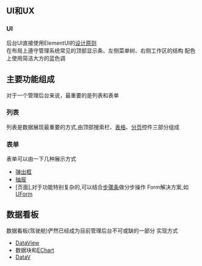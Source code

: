 ## UI和UX

### UI
后台UI直接使用ElementUI的[设计原则](https://element.eleme.cn/#/zh-CN/guide/design)    
在布局上遵守管理系统常见的顶部显示条、左侧菜单树、右侧工作区的结构
配色上使用简洁大方的蓝色调

## 主要功能组成
对于一个管理后台来说，最重要的是列表和表单

### 列表
列表是数据展现最重要的方式,由顶部搜索栏、[表格](https://element.eleme.cn/#/zh-CN/component/table)、[分页](https://element.eleme.cn/#/zh-CN/component/pagination)控件三部分组成

### 表单
表单可以由一下几种展示方式
* [弹出框](https://element.eleme.cn/#/zh-CN/component/dialog)
* [抽屉](https://element.eleme.cn/#/zh-CN/component/drawer)
* [页面],对于功能特别复杂的,可以结合[步骤条](https://element.eleme.cn/#/zh-CN/component/steps)做分步操作
Form解决方案,如[UForm](https://uformjs.org/)

## 数据看板
数据看板(驾驶舱)俨然已经成为目前管理后台不可或缺的一部分
实现方式
* [DataView](http://datav.jiaminghi.com/)
* 数据块和[EChart](https://www.echartsjs.com/examples/zh/index.html)
* [DataV](https://data.aliyun.com/visual/datav)



